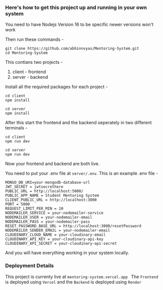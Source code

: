 ### Here's how to get this project up and running in your own system

You need to have Nodejs Version 16 to be specific newer versions won't work

Then run these commands -

```
git clone https://github.com/abhinnvyas/Mentoring-System.git
cd Mentoring-System
```

This contians two projects -

1. client - frontend
2. server - backend

Install all the required packages for each project -

```
cd client
npm install
```

```
cd server
npm install
```

After this start the frontend and the backend seperately in two different terminals -

```
cd client
npm run dev
```

```
cd server
npm run dev
```

Now your frontend and backend are both live.

You need to put your .env file at `server/.env`. This is an example .env file -

```
MONGO_DB_URI=your-mongodb-database-url
JWT_SECRET = jwtsecrethere
PUBLIC_URL = http://localhost:5000/
PUBLIC_APP_NAME = Student Mentoring System
CLIENT_PUBLIC_URL = http://localhost:3000
PORT = 5000
REQUEST_LIMIT_PER_MIN = 10
NODEMAILER_SERVICE = your-nodemailer-service
NODEMAILER_USER = your-nodemailer-email
NODEMAILER_PASS = your-nodemailer-pass
RESET_PASSWORD_BASE_URL = http://localhost:3000/resetPassword
NODEMAILER_SENDER_EMAIL = your-nodemailer-email
CLOUDINARY_CLOUD_NAME = your-cloudinary-email
CLOUDINARY_API_KEY = your-cloudinary-api-key
CLOUDINARY_API_SECRET = your-cloudinary-api-secret
```

And you will have everything working in your system locally.

### Deployment Details

This project is currenty live at `mentoring-system.vercel.app
`
The `Frontend` is deployed using `Vercel` and the `Backend` is deployed using `Render`

